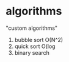 # algorithms
"custom algorithms"
1) bubble sort O(N^2)  
2) quick sort O(log           
3) binary search       
                 
             
   
     
     
  
       
    
     
    
       
      
  
 

